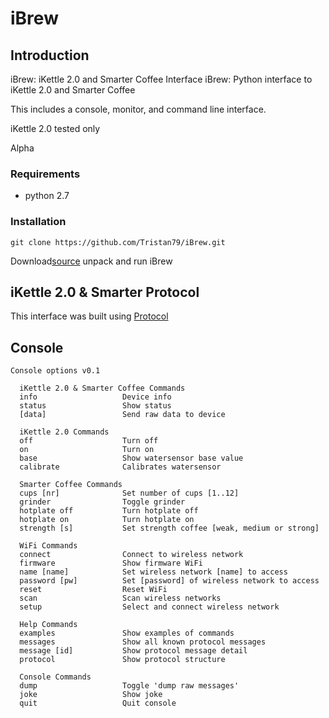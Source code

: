 # iBrew

## Introduction

iBrew: iKettle 2.0 and Smarter Coffee Interface
iBrew: Python interface to iKettle 2.0 and Smarter Coffee

This includes a console, monitor, and command line interface.

iKettle 2.0 tested only

Alpha


### Requirements 

* python 2.7

### Installation

`git clone https://github.com/Tristan79/iBrew.git`

Download[source](https://github.com/Tristan79/iBrew/archive/master.zip) unpack and run iBrew


## iKettle 2.0 & Smarter Protocol

This interface was built using [Protocol](https://github.com/Tristan79/iBrew/blob/master/protocol.txt)

## Console

```
Console options v0.1

  iKettle 2.0 & Smarter Coffee Commands
  info                   Device info
  status                 Show status
  [data]                 Send raw data to device

  iKettle 2.0 Commands
  off                    Turn off
  on                     Turn on
  base                   Show watersensor base value
  calibrate              Calibrates watersensor

  Smarter Coffee Commands
  cups [nr]              Set number of cups [1..12]
  grinder                Toggle grinder
  hotplate off           Turn hotplate off
  hotplate on            Turn hotplate on
  strength [s]           Set strength coffee [weak, medium or strong]

  WiFi Commands
  connect                Connect to wireless network
  firmware               Show firmware WiFi
  name [name]            Set wireless network [name] to access
  password [pw]          Set [password] of wireless network to access
  reset                  Reset WiFi
  scan                   Scan wireless networks
  setup                  Select and connect wireless network

  Help Commands
  examples               Show examples of commands
  messages               Show all known protocol messages
  message [id]           Show protocol message detail
  protocol               Show protocol structure

  Console Commands
  dump                   Toggle 'dump raw messages'
  joke                   Show joke
  quit                   Quit console
```

